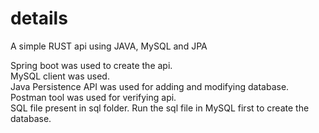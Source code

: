 # details
 A simple RUST api using JAVA, MySQL and JPA
 
 Spring boot was used to create the api.\
 MySQL client was used.\
 Java Persistence API was used for adding and modifying database.\
 Postman tool was used for verifying api.\
 SQL file present in sql folder. Run the sql file in MySQL first to create the database.
 
 
